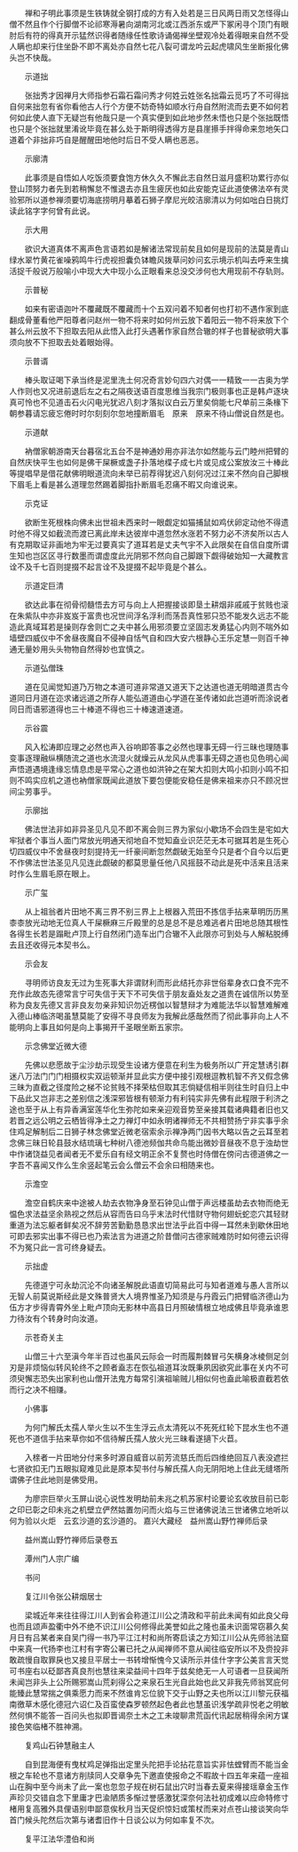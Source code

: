 <!-- { "loadSidebar": true } -->
　　禅和子明此事须是生铁铸就全钢打成的方有入处若是三日风两日雨又怎怪得山僧不然且作个行脚僧不论祁寒溽暑向湖南河北或江西浙东或严下冢闲寻个顶门有眼肘后有符的得真开示猛然识得者随缘任性歌诗诵偈禅坐壁观冷处着得眼来自然不受人瞒也却来行住坐卧不即不离处亦自然七花八裂可谓龙吟云起虎啸风生坐断报化佛头岂不快哉。

　　示道拙

　　张拙秀才因禅月大师指参石霜石霜问秀才何姓云姓张名拙霜云觅巧了不可得拙自何来拙忽有省你看他古人行个方便不妨奇特如顺水行舟自然附流而去更不如何若何如此使人直下无疑岂有他哉只是一个真实便到如此地步然未悟也只是个张拙既悟也只是个张拙就里淆讹毕竟在甚么处于斯明得透得方是县崖攃手拌得命来忽地矢口道着个非拙非巧自是醒醒田地他时后日不受人瞒也恶恶。

　　示廓清

　　此事须是自悟如人吃饭须要食饱方休久久不懈此志自然日滋月盛积功累行亦似登山顶努力者先到若稍懈怠不惟退去亦且生疲厌也如此安能克证此道使佛法卒有灵验邪所以道参禅须要切海底捞明月摹着石狮子摩尼光皎洁廓清以为何如咄白日挑灯读此铭字字何曾有此说。

　　示大用

　　欲识大道真体不离声色言语若如是解诸法常现前矣且如何是现前的法莫是青山绿水翠竹黄花雀噪鸦鸣牛行虎视担囊负钵瞻风拨草问妙问玄示境示机叫去呼来生擒活捉千般说万般喻小中现大大中现小么正眼看来总没交涉何也大用现前不存轨则。

　　示普秘

　　如来有密语迦叶不覆藏既不覆藏而十个五双问着不知者何也打初不遇作家到底翻成骨董看他严阳尊者问赵州一物不将来时如何州云放下着阳云一物不将来放下个甚么州云放不下担取去阳从此悟入此打头遇著作家自然合辙的样子也普秘欲明大事须向放不下担取去处着眼始得。

　　示普谞

　　棒头取证喝下承当终是泥里洗土何况奇言妙句四六对偶一一精致一一古奥为学人作则也又况进前退后左之右之隔夜送语百度思维当我宗门极则事也正是韩卢逐块真可怜也不见道击石火闪电光犹迟八刻才落拟议白云万里矣倘能七尺单前三条椽下朝参暮请忘疲忘倦时时尔刻刻尔忽地撞断眉毛　原来　原来不待山僧说自然是也。

　　示道献

　　衲僧家朝游南天台暮宿北五台不是神通妙用亦非法尔如然能与云门睦州把臂的自然庆快平生也如何是佛干屎橛或盏子扑落地楪子成七片或见成公案放汝三十棒此等提唱早是借花献佛明眼道流向未举已前荐得犹迟八刻何况过江来不然向自己脚根下眉毛上看是甚么道理忽然踢着脚指扑断眉毛忍痛不暇又向谁说来。

　　示克证

　　欲断生死根株向佛未出世祖未西来时一眼觑定如猫捕鼠如鸡伏卵定动他不得遗时他不得又如截流而渡已离此岸未达彼岸中道忽然水涨若不努力必不济矣所以古人有克期取证非画地为牢无过要真实了道耳若是丈夫气宇不入此限矣在自信自度所谓生知也岂区区寻行数墨而谓虚度此光阴邪不然向自己脚跟下觑得破始知一大藏教言诠不及千七百则提掇不起言诠不及提掇不起毕竟是个甚么。

　　示道定巨清

　　欲达此事在彻骨彻髓悟去方可与向上人把握接谈即垦土耕烟非戚戚于贫贱也滚在朱紫队中亦非岌岌于富贵也况世间浮名浮利而荡吾真性邪只恐不能发久远志不能造此真域耳若是操则存舍则亡之夫中甚么用邪须要立坚固志发勇猛心内则不喘外如墙壁四威仪中不舍昼夜魔自不侵神自恬气自和四大安六根静心王乐定慧一则百千神通无量妙用头头物物自然得妙也宜慎之。

　　示道弘僧珠

　　道在见闻觉知道乃万物之本道可道非常道又道天下之达道也道无明暗道贯古今道同日月道在迩求诸远道之所存人能弘道道由心学道在圣传诸如此岂道听而涂说者同日而语邪道得也三十棒道不得也三十棒速道速道。

　　示谷震

　　风入松涛即应理之必然也声入谷响即答事之必然也理事无碍一行三昧也理随事变事逐理融纵横随流之道也水流湿火就燥云从龙风从虎事事无碍之道也见色明心闻声悟道遇境逢缘忘情息虑是平常心之道也如洪钟之在架大扣则大鸣小扣则小鸣不扣则不鸣实应机之道也衲僧家既闻此道放下要包便能安稳任是佛来祖来亦只不顾况世间尘劳事乎。

　　示廓拙

　　佛法世法非如非异圣见凡见不即不离会则三界为家似小歇场不会四生是宅如大牢狱者个事当人面门常放光明通天彻地自不觉知盍业识茫茫无本可据耳若是生死心切四威仪中不舍昼夜时刻提持无一纤豪间断忽然觑破无始至今只是者个自今以后更不作佛法世法圣见凡见连此觑破的都莫思量任他八风摇鼓不动此是死中活来且活来时作么生眉毛原在眼上。

　　示广玺

　　从上祖翁者片田地不离三界不别三界上上根器入荒田不拣信手拈来草明历历黑桼桼放光动地无位真人干屎橛麻三斤殿里的总是总不是总难逃者片田地总随其根性各得生长若是蹋毗卢顶上行自然闭门造车出门合辙不入此限亦可到处与人解粘脱缚去且还收得元本契书么。

　　示会友

　　寻明师访良友无过为生死事大非谓财利而形此结托亦非世俗辈身衣口食不完不充作此故态先德常言宁可失信于天下不可失信于朋友盍处友之道贵在诚信所以势至称为良友先德又言非良友勿亲非知识勿近楞伽以智慧辩才为难能法华以智慧难解难入德山棒临济喝虽慧莫能了安得不寻良师友为我解此感哉然而了彻此事非向上人不能明向上事且如何是向上事揭开千圣眼坐断五家宗。

　　示念佛堂近微大德

　　先佛以悲愿故于尘沙劫示现受生设诸方便意在利生为极务所以广开定慧诱引群迷八万法门门门相摄权实双运顿渐并显此实方便中接引观根逗教机智不齐又假念佛三昧为直截之径度险之梯不论贫贱不择荣枯但取其志倘疑信相半则往生时自归上中下品此又岂非志之差别信之浅深邪皆根有顿渐力有利钝实非先佛有此程限于利济之途也至于从上有异香满室莲华化生弥陀如来亲迎观音势至亲接其载诸典籍者旧也又若晋之远公明之云栖皆得净土之力禅灯中如永明诸禅师无不共相赞扬宁非实事乎余住鸡足解制后二日狮子林念佛堂近微老宿索余示禅净两门因书大略以告之云耳至若念佛三昧日轮县鼓水结琉璃七种树八德池频伽共命鸟能出微妙音昼夜不息于浊劫世中作诸饶益见者闻者无不爱乐自有经文明正余不复赘也时侍僧在傍问古德道佛之一字吾不喜闻又作么生余竖起笔云会么僧云不会余曰相随来也。

　　示澹空

　　澹空自鹤庆来中途被人劫去衣物净身至石钟见山僧于声远楼虽劫去衣物而绝无愠色求法益坚余熟视之然后从容而告曰乌乎末法时代惜财守物何翅蚖蛇恋穴其轻财重道为法忘躯者鲜矣况不辞劳苦勤勤恳恳求出世法乎此百中得一耳然未到歇休田地可即去邪实出事不得已也乃索法言为进道之阶昔僧问古德家贼难防时如何德云识得不为冤只此一言可终身疑去。

　　示拙虚

　　先德道宁可永劫沉沦不向诸圣解脱此语直切简易此可与知者道难与愚人言所以无智人前莫说斯经此是文殊普贤大人境界惟圣乃知须是与丹霞云门把臂临济德山为伍方才步得青霄外坐上毗卢顶向无影林中高县日月照破情根立地成佛且毕竟承谁恩力待汝有个转身时向汝道。

　　示苍奇关主

　　山僧三十六至滇今年半百过也虽风云际会一时而履荆棘冒弓矢横身冰棱侧足剑刃是非烦恼似转风轮终不之顾者盍志在恢弘祖道耳汝既秉夙因欲究此事在关内不可须臾懈志恐失出家利也山僧开法鬼方每常引演祖喻贼儿相似何也盍此喻极直截若依而行之决不相赚。

　　小佛事

　　为何门解氏太孺人举火生以不生生浮云点太清死以不死死红轮下昆水生也不道死也不道信手拈来草你如不信待解氏孺人放火光三昧看遂擿下火苣。

　　入榇者一片田地分付来多时源自威音以前芳流慈氏而后四维绝回互八表没遮拦七贤欲扣无门五眼拟窥难见此是原本契书付与解氏孺人向无阴阳地上住此无缝塔所谓佛子住此地则是佛受用。

　　为廖宗巨举火玉屏山说心说性发明劫前未兆之机苏家村论要论玄收放目前已彰之印已彰之印未兆之机壁立俨然姑置勿问而火焰与三世诸佛说法三世诸佛立地听以何为验以火炬　云玄沙道的玄沙道的。
嘉兴大藏经　益州嵩山野竹禅师后录


　　益州嵩山野竹禅师后录卷五

　　潭州门人宗广编

　　书问

　　复江川令张公耕烟居士

　　梁城近年来往往得江川人到省会称道江川公之清政和平前此未闻有如此良父母也而且颂声盈衢中外不绝不识江川公何修得此美誉如此之隆也虽未识面常窃慕久矣月日有吕某者来自吴门得一书乃平江江村和尚所寄启读之方知江川公从先师翁法窟中来真一代扬李也江村有字寄公署已托之从闻禅师不意从闻往临安所以不及赍投非敢疏慢自取罪戾也又接旦平居士一书转增惭愧今又读所示并佳什字字公美言言天觉可书座右以砭鄙吝真良剂也慧往来梁益间十四年于兹矣绝无一人可语者一旦获闻所未闻岂非头上公所赐邪嵩山荒刹得公之来泉石生光自此始也此又非我先师翁冥庇何能臻此慧常揣之俱乘愿力而来不然谁肯忘位貌下交于山野之夫也所以江川黎元获福南徼草木感化德冠六诏仁及百蛮使森罗顿然起色者此也慧虽识浅学疏非悦老之明敏然何惧不能答一百问头也拟即晋谒奈土木之工未竣聊肃荒函代讯起居稍得余闲方谋接色笑临楮不胜神溯。

　　复鸡山石钟慧融主人

　　自到昆海便有曳杖鸡足弹指出定里头陀把手论拈花意旨实非怯螳臂而不能当金根之车轮也不意诸方削牍同人交章争先下邀直使报命之不暇故十四五年来蕴一座祖山在胸中至今尚未了此一案也忽忽子规在树石鼠出穴时当春去夏来得接瑶章金玉作声珍贝交错自念下里庸才巴渝陋质多惭过誉感激犹深奈何法社初成难以应命特修寸楮用复高雅外具俚语别申鄙意俟秋月当天促织惊妇或策杖而来对点苍山接谈笑向华首门候头陀然后次第与诸耆旧作十日谈公以为何如率复不次。

　　复平江法华澧伯和尚


